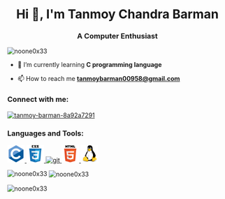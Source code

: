 <h1 align="center">Hi 👋, I'm Tanmoy Chandra Barman</h1>
<h3 align="center">A Computer Enthusiast</h3>

<p align="left"> <img src="https://komarev.com/ghpvc/?username=noone0x33&label=Profile%20views&color=0e75b6&style=flat" alt="noone0x33" /> </p>

- 🌱 I’m currently learning **C programming language**

- 📫 How to reach me **tanmoybarman00958@gmail.com**

<h3 align="left">Connect with me:</h3>
<p align="left">
<a href="https://linkedin.com/in/tanmoy-barman-8a92a7291" target="blank"><img align="center" src="https://raw.githubusercontent.com/rahuldkjain/github-profile-readme-generator/master/src/images/icons/Social/linked-in-alt.svg" alt="tanmoy-barman-8a92a7291" height="30" width="40" /></a>
</p>

<h3 align="left">Languages and Tools:</h3>
<p align="left"> <a href="https://www.cprogramming.com/" target="_blank" rel="noreferrer"> <img src="https://raw.githubusercontent.com/devicons/devicon/master/icons/c/c-original.svg" alt="c" width="40" height="40"/> </a> <a href="https://www.w3schools.com/css/" target="_blank" rel="noreferrer"> <img src="https://raw.githubusercontent.com/devicons/devicon/master/icons/css3/css3-original-wordmark.svg" alt="css3" width="40" height="40"/> </a> <a href="https://git-scm.com/" target="_blank" rel="noreferrer"> <img src="https://www.vectorlogo.zone/logos/git-scm/git-scm-icon.svg" alt="git" width="40" height="40"/> </a> <a href="https://www.w3.org/html/" target="_blank" rel="noreferrer"> <img src="https://raw.githubusercontent.com/devicons/devicon/master/icons/html5/html5-original-wordmark.svg" alt="html5" width="40" height="40"/> </a> <a href="https://www.linux.org/" target="_blank" rel="noreferrer"> <img src="https://raw.githubusercontent.com/devicons/devicon/master/icons/linux/linux-original.svg" alt="linux" width="40" height="40"/> </a> </p>

<p><img align="left" src="https://github-readme-stats.vercel.app/api/top-langs?username=noone0x33&show_icons=true&locale=en&layout=compact" alt="noone0x33" /></p>

<p>&nbsp;<img align="center" src="https://github-readme-stats.vercel.app/api?username=noone0x33&show_icons=true&locale=en" alt="noone0x33" /></p>

<p><img align="center" src="https://github-readme-streak-stats.herokuapp.com/?user=noone0x33&" alt="noone0x33" /></p>


